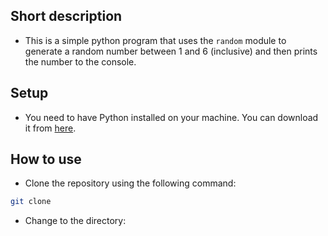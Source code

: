 ## Short description

- This is a simple python program that uses the `random` module to generate a random number between 1 and 6 (inclusive) and then prints the number to the console.

## Setup

- You need to have Python installed on your machine. You can download it from [here](https://www.python.org/downloads/).

## How to use

- Clone the repository using the following command:
```bash
git clone
```

- Change to the directory:
```bash

```